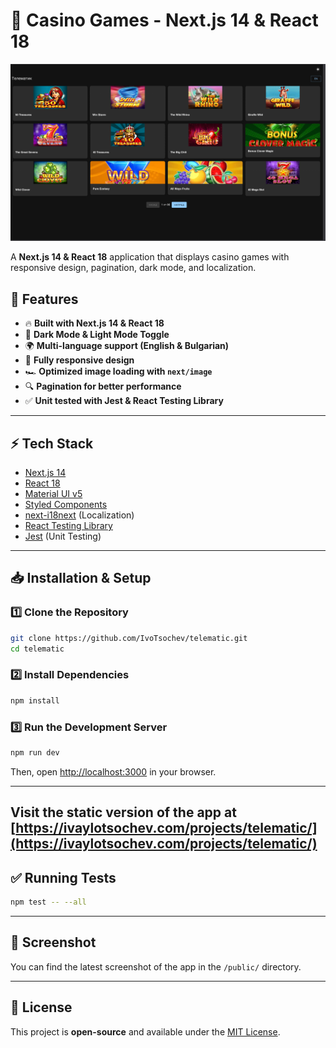 # 🎰 Casino Games - Next.js 14 & React 18

![App Screenshot](public/screenshot.png)

A **Next.js 14 & React 18** application that displays casino games with responsive design, pagination, dark mode, and localization.

## 🚀 Features

- 🔥 **Built with Next.js 14 & React 18**
- 🎨 **Dark Mode & Light Mode Toggle**
- 🌍 **Multi-language support (English & Bulgarian)**
- 📱 **Fully responsive design**
- 🏎️ **Optimized image loading with `next/image`**
- 🔍 **Pagination for better performance**
- ✅ **Unit tested with Jest & React Testing Library**

---

## ⚡ Tech Stack

- [Next.js 14](https://nextjs.org/)
- [React 18](https://react.dev/)
- [Material UI v5](https://mui.com/)
- [Styled Components](https://styled-components.com/)
- [next-i18next](https://github.com/i18next/next-i18next) (Localization)
- [React Testing Library](https://testing-library.com/)
- [Jest](https://jestjs.io/) (Unit Testing)

---

## 📥 Installation & Setup

### 1️⃣ Clone the Repository

```sh
git clone https://github.com/IvoTsochev/telematic.git
cd telematic
```

### 2️⃣ Install Dependencies

```sh
npm install
```

### 3️⃣ Run the Development Server

```sh
npm run dev
```

Then, open [http://localhost:3000](http://localhost:3000) in your browser.

---

## Visit the static version of the app at [https://ivaylotsochev.com/projects/telematic/](https://ivaylotsochev.com/projects/telematic/)

## ✅ Running Tests

```sh
npm test -- --all
```

---

## 📸 Screenshot

You can find the latest screenshot of the app in the `/public/` directory.

---

## 📜 License

This project is **open-source** and available under the [MIT License](LICENSE).
